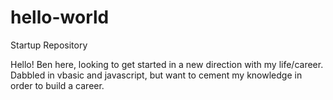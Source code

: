 # hello-world
Startup Repository

Hello! Ben here, looking to get started in a new direction with my life/career. 
Dabbled in vbasic and javascript, but want to cement my knowledge in order to build a career.
